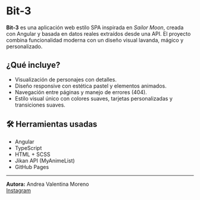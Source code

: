 # Bit-3

**Bit-3** es una aplicación web estilo SPA inspirada en *Sailor Moon*, creada con Angular y basada en datos reales extraídos desde una API. El proyecto combina funcionalidad moderna con un diseño visual lavanda, mágico y personalizado.

## ¿Qué incluye?

- Visualización de personajes con detalles.
- Diseño responsive con estética pastel y elementos animados.
- Navegación entre páginas y manejo de errores (404).
- Estilo visual único con colores suaves, tarjetas personalizadas y transiciones suaves.

## 🛠 Herramientas usadas

- Angular
- TypeScript
- HTML + SCSS
- Jikan API (MyAnimeList)
- GitHub Pages

---

**Autora:** Andrea Valentina Moreno  
[Instagram](https://www.instagram.com/kinmitti/)

